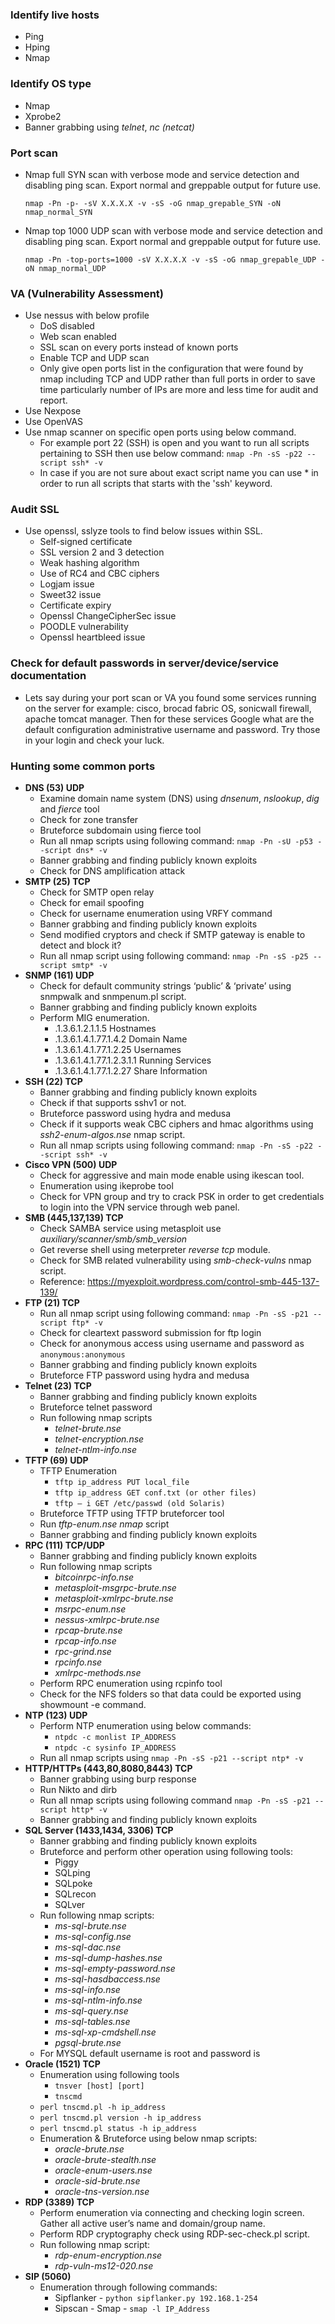 
### Identify live hosts
- Ping
- Hping
- Nmap

### Identify OS type
- Nmap
- Xprobe2
- Banner grabbing using *telnet*, *nc (netcat)*

### Port scan
- Nmap full SYN scan with verbose mode and service detection and disabling ping scan. Export normal and greppable output for future use.

    `nmap -Pn -p- -sV X.X.X.X -v -sS -oG nmap_grepable_SYN -oN nmap_normal_SYN`

- Nmap top 1000 UDP scan with verbose mode and service detection and disabling ping scan. Export normal and greppable output for future use.

    `nmap -Pn -top-ports=1000 -sV X.X.X.X -v -sS -oG nmap_grepable_UDP -oN nmap_normal_UDP`

### VA (Vulnerability Assessment)
- Use nessus with below profile
	- DoS disabled
	- Web scan enabled
	- SSL scan on every ports instead of known ports
	- Enable TCP and UDP scan
	- Only give open ports list in the configuration that were found by nmap including TCP and UDP rather than full ports in order to save time particularly number of IPs are more and less time for audit and report.
- Use Nexpose
- Use OpenVAS
- Use nmap scanner on specific open ports using below command.
	- For example port 22 (SSH) is open and you want to run all scripts pertaining to SSH then use below command:
`nmap -Pn -sS -p22 --script ssh* -v`
	- In case if you are not sure about exact script name you can use * in order to run all scripts that starts with the 'ssh' keyword.

### Audit SSL
- Use openssl, sslyze tools to find below issues within SSL.
	- Self-signed certificate
	- SSL version 2 and 3 detection
	- Weak hashing algorithm
	- Use of RC4 and CBC ciphers
	- Logjam issue
	- Sweet32 issue
	- Certificate expiry
	- Openssl ChangeCipherSec issue
	- POODLE vulnerability
	- Openssl heartbleed issue

### Check for default passwords in server/device/service documentation
- Lets say during your port scan or VA you found some services running on the server for example: cisco, brocad fabric OS, sonicwall firewall, apache tomcat manager. Then for these services Google what are the default configuration administrative username and password. Try those in your login and check your luck.

### Hunting some common ports
- **DNS (53) UDP**
	- 	Examine domain name system (DNS) using *dnsenum*, *nslookup*, *dig* and *fierce* tool
	- 	Check for zone transfer
	- 	Bruteforce subdomain using fierce tool
	- 	Run all nmap scripts using following command: `nmap -Pn -sU -p53 --script dns* -v`
	- 	Banner grabbing and finding publicly known exploits
	- 	Check for DNS amplification attack
- **SMTP (25) TCP**
	- Check for SMTP open relay
	- Check for email spoofing
	- Check for username enumeration using VRFY command
	- Banner grabbing and finding publicly known exploits
	- Send modified cryptors and check if SMTP gateway is enable to detect and block it?
	- Run all nmap script using following command: `nmap -Pn -sS -p25 --script smtp* -v`
- **SNMP (161) UDP**
	- Check for default community strings ‘public’ & ‘private’ using snmpwalk and snmpenum.pl script.
	- Banner grabbing and finding publicly known exploits
	- Perform MIG enumeration.
		- .1.3.6.1.2.1.1.5 Hostnames
		- .1.3.6.1.4.1.77.1.4.2 Domain Name
		- .1.3.6.1.4.1.77.1.2.25 Usernames
		- .1.3.6.1.4.1.77.1.2.3.1.1 Running Services
		- .1.3.6.1.4.1.77.1.2.27 Share Information
- **SSH (22) TCP**
	- 	Banner grabbing and finding publicly known exploits
	- 	Check if that supports sshv1 or not.
	- 	Bruteforce password using hydra and medusa
	- 	Check if it supports weak CBC ciphers and hmac algorithms using  *ssh2-enum-algos.nse*  nmap script.
	- 	Run all nmap scripts using following command: `nmap -Pn -sS -p22 --script ssh* -v`
- **Cisco VPN (500) UDP**
	- Check for aggressive and main mode enable using ikescan tool.
	- Enumeration using ikeprobe tool
	- Check for VPN group and try to crack PSK in order to get credentials to login into the VPN service through web panel.
- **SMB (445,137,139) TCP**
	- Check SAMBA service using metasploit use *auxiliary/scanner/smb/smb_version*
	- Get reverse shell using meterpreter *reverse tcp* module.
	- Check for SMB related vulnerability using *smb-check-vulns* nmap script.
	- Reference: https://myexploit.wordpress.com/control-smb-445-137-139/
- **FTP (21) TCP**
	- Run all nmap script using following command: `nmap -Pn -sS -p21 --script ftp* -v`
	- Check for cleartext password submission for ftp login
	- Check for anonymous access using username and password as `anonymous:anonymous`
	- Banner grabbing and finding publicly known exploits
	- Bruteforce FTP password using hydra and medusa
- **Telnet (23) TCP**
	- Banner grabbing and finding publicly known exploits
	- Bruteforce telnet password
	- Run following nmap scripts
		- *telnet-brute.nse*
		- *telnet-encryption.nse*
		- *telnet-ntlm-info.nse*
- **TFTP (69) UDP**
	- TFTP Enumeration
		- `tftp ip_address PUT local_file`
		- `tftp ip_address GET conf.txt (or other files)`
		- `tftp – i GET /etc/passwd (old Solaris)`
	- Bruteforce TFTP using TFTP bruteforcer tool
	- Run *tftp-enum.nse nmap* script
	- Banner grabbing and finding publicly known exploits
- **RPC (111) TCP/UDP**
	- Banner grabbing and finding publicly known exploits
	- Run following nmap scripts
		- *bitcoinrpc-info.nse*
		- *metasploit-msgrpc-brute.nse*
		- *metasploit-xmlrpc-brute.nse*
		- *msrpc-enum.nse*
		- *nessus-xmlrpc-brute.nse*
		- *rpcap-brute.nse*
		- *rpcap-info.nse*
		- *rpc-grind.nse*
		- *rpcinfo.nse*
		- *xmlrpc-methods.nse*
	- Perform RPC enumeration using rcpinfo tool
	- Check for the NFS folders so that data could be exported using showmount -e command.
- **NTP (123) UDP**
	- Perform NTP enumeration using below commands:
		- `ntpdc -c monlist IP_ADDRESS`
		- `ntpdc -c sysinfo IP_ADDRESS`
	- Run all nmap scripts using `nmap -Pn -sS -p21 --script ntp* -v`
- **HTTP/HTTPs (443,80,8080,8443) TCP**
	- Banner grabbing using burp response
	- Run Nikto and dirb
	- Run all nmap scripts using following command `nmap -Pn -sS -p21 --script http* -v`
	- Banner grabbing and finding publicly known exploits
- **SQL Server (1433,1434, 3306) TCP**
	- Banner grabbing and finding publicly known exploits
	- Bruteforce and perform other operation using following tools:
		-   Piggy
		-   SQLping
		-   SQLpoke
		-  SQLrecon
		-  SQLver
	- Run following nmap scripts:
		-  *ms-sql-brute.nse*
		- *ms-sql-config.nse*
		- *ms-sql-dac.nse*
		- *ms-sql-dump-hashes.nse*
		- *ms-sql-empty-password.nse*
		- *ms-sql-hasdbaccess.nse*
		- *ms-sql-info.nse*
		- *ms-sql-ntlm-info.nse*
		- *ms-sql-query.nse*
		- *ms-sql-tables.nse*
		- *ms-sql-xp-cmdshell.nse*
		- *pgsql-brute.nse*
	- For MYSQL default username is root and password is
- **Oracle (1521) TCP**
	- Enumeration using following tools
		-   `tnsver [host] [port]`
		- `tnscmd`
	- `perl tnscmd.pl -h ip_address`
	- `perl tnscmd.pl version -h ip_address`
	- `perl tnscmd.pl status -h ip_address`
	- Enumeration & Bruteforce using below nmap scripts:
		- *oracle-brute.nse*
		- *oracle-brute-stealth.nse*
		- *oracle-enum-users.nse*
		-   *oracle-sid-brute.nse*
		-  *oracle-tns-version.nse*
- **RDP (3389) TCP**
	- Perform enumeration via connecting and checking login screen. Gather all active user’s name and domain/group name.
	- Perform RDP cryptography check using RDP-sec-check.pl script.
	- Run following nmap script:
		-  *rdp-enum-encryption.nse*
		-  *rdp-vuln-ms12-020.nse*
- **SIP (5060)**
	- Enumeration through following commands:
		-   Sipflanker - `python sipflanker.py 192.168.1-254`
		-   Sipscan - Smap - `smap -l IP_Address`
